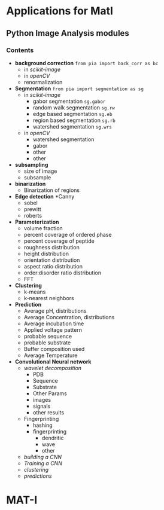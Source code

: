 # Applications for MatI
## Python Image Analysis modules
### Contents
* **background correction** `from pia import back_corr as bc`
	* in *scikit-image*
	* in *openCV*
	* renormalization
* **Segmentation** `from pia import segmentation as sg`
	* in *scikit-image*
		* gabor segmentation `sg.gabor`
		* random walk segmentation `sg.rw`
		* edge based segmentation `sg.eb`
		* region based segmentation `sg.rb`
		* watershed segmentation `sg.wrs`
	* in *openCV*
		* watershed segmentation
		* gabor
		* other
		* other
* **subsampling**
	* size of image
	* subsample
* **binarization**
	* Binarization of regions
* **Edge detection**
	*Canny
	* sobel
	* prewitt
	* roberts
* **Parameterization**
	* volume fraction
	* percent coverage of ordered phase
	* percent coverage of peptide
	* roughness distribution
	* height distribution
	* orientation distribution
	* aspect ratio distribution
	* order:disorder ratio distribution
	* FFT
* **Clustering**
	* k-means
	* k-nearest neighbors
* **Prediction**
	* Average pH, distributions
	* Average Concentration, distributions
	* Average incubation time
	* Applied voltage pattern
	* probable sequence
	* probable substrate
	* Buffer composition used
	* Average Temperature 
* **Convolutional Neural network**
	* *wavelet decomposition*
		* PDB
		* Sequence
		* Substrate
		* Other Params
		* images
		* signals
		* other results
	* Fingerprinting
		* hashing
		* fingerprinting
			* dendritic
			* wave
			* other
	* *building a CNN*
	* *Training a CNN*
	* *clustering*
	* *predictions*
# MAT-I
